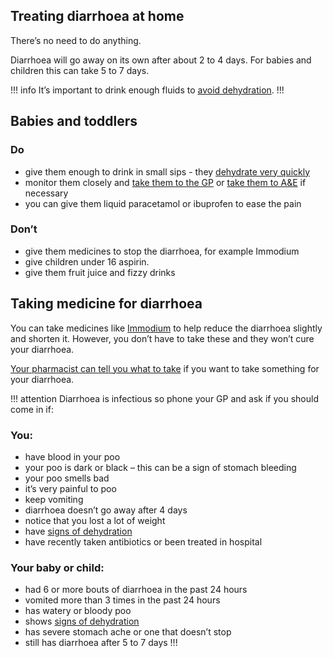## Treating diarrhoea at home

There’s no need to do anything.

Diarrhoea will go away on its own after about 2 to 4 days. For babies and children this can take 5 to 7 days. 

!!! info
It’s important to drink enough fluids to [avoid dehydration](#).
!!!

## Babies and toddlers 
### Do
- give them enough to drink in small sips - they [dehydrate very quickly](XXX)
- monitor them closely and [take them to the GP](#) or [take them to A&E](#) if necessary  
- you can give them liquid paracetamol or ibuprofen to ease the pain
### Don’t
- give them medicines to stop the diarrhoea, for example Immodium
- give children under 16 aspirin.
- give them fruit juice and fizzy drinks



## Taking medicine for diarrhoea

You can take medicines like [Immodium](#) to help reduce the diarrhoea slightly and shorten it. However, you don’t have to take these and they won’t cure your diarrhoea.

[Your pharmacist can tell you what to take](#) if you want to take something for your diarrhoea.

!!! attention
  Diarrhoea is infectious so phone your GP and ask if you should come in if:

  ### You:
  - have blood in your poo
  - your poo is dark or black – this can be a sign of stomach bleeding
  - your poo smells bad
  - it’s very painful to poo
  - keep vomiting
  - diarrhoea doesn’t go away after 4 days
  - notice that you lost a lot of weight 
  - have [signs of dehydration](XXX)
  - have recently taken antibiotics or been treated in hospital

  ### Your baby or child:
  - had 6 or more bouts of diarrhoea in the past 24 hours
  - vomited more than 3 times in the past 24 hours
  - has watery or bloody poo
  - shows [signs of dehydration](XXX)
  - has severe stomach ache or one that doesn’t stop
  - still has diarrhoea after 5 to 7 days
!!!
